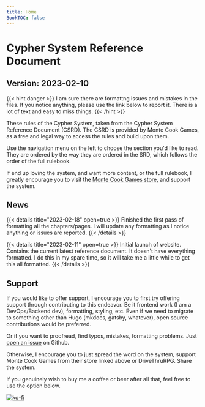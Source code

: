 ```yaml
---
title: Home
BookTOC: false
---
```


# Cypher System Reference Document

## Version: 2023-02-10

{{< hint danger >}}
I am sure there are formattng issues and mistakes in the files. If you notice anything, please use the link below to report it. There is a lot of text and easy to miss things.
{{< /hint >}}

These rules of the Cypher System, taken from the Cypher System Reference Document (CSRD). The CSRD is provided by Monte Cook Games, as a free and legal way to access the rules and build upon them.

Use the navigation menu on the left to choose the section you'd like to read. They are ordered by the way they are ordered in the SRD, which follows the order of the full rulebook.

If end up loving the system, and want more content, or the full rulebook, I greatly encourage you to visit the [Monte Cook Games store](https://www.montecookgames.com/store/), and support the system.

## News

{{< details title="2023-02-18" open=true >}}
Finished the first pass of formatting all the chapters/pages. I will update any formatting as I notice anything or issues are reported.
{{< /details >}}

{{< details title="2023-02-11" open=true >}}
Initial launch of website. Contains the current latest reference document.
It doesn't have everything formatted. I do this in my spare time, so it will take me a little while to get this all formatted.
{{< /details >}}

## Support

If you would like to offer support, I encourage you to first try offering support through contributing to this endeavor. Be it frontend work (I am a DevOps/Backend dev), formatting, styling, etc. Even if we need to migrate to something other than Hugo (mkdocs, gatsby, whatever), open source contributions would be preferred. 

Or if you want to proofread, find typos, mistakes, formatting problems. Just [open an issue](https://github.com/Daegalus/csrd/issues/new) on Github.

Otherwise, I encourage you to just spread the word on the system, support Monte Cook Games from their store linked above or DriveThruRPG. Share the system.

If you genuinely wish to buy me a coffee or beer after all that, feel free to use the option below.

[![ko-fi](https://ko-fi.com/img/githubbutton_sm.svg)](https://ko-fi.com/Y8Y51A3NY)
<!--[![paypal donate](https://www.paypalobjects.com/webstatic/en_US/i/buttons/PP_logo_h_100x26.png)](https://www.paypal.com/donate/?hosted_button_id=G3Y2XJK29M2KG)-->
